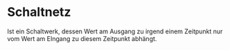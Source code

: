 # Schaltnetz
Ist ein Schaltwerk, dessen Wert am Ausgang zu irgend einem Zeitpunkt nur vom Wert am EIngang zu diesem Zeitpunkt abhängt.